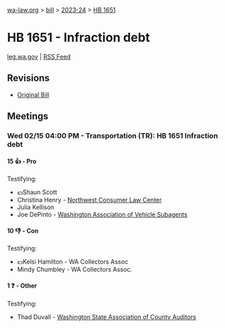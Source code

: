 [wa-law.org](/) > [bill](/bill/) > [2023-24](/bill/2023-24/) > [HB 1651](/bill/2023-24/hb/1651/)

# HB 1651 - Infraction debt
[leg.wa.gov](https://app.leg.wa.gov/billsummary?BillNumber=1651&Year=2023&Initiative=false) | [RSS Feed](./rss.xml)

## Revisions
* [Original Bill](1/)

## Meetings
### Wed 02/15 04:00 PM - Transportation (TR): HB 1651 Infraction debt
#### 15 👍 - Pro
Testifying:
* 💵Shaun Scott
* Christina Henry - [Northwest Consumer Law Center](/org/northwest_consumer_law_center/)
* Julia Kellison
* Joe DePinto - [Washington Association of Vehicle Subagents](/org/washington_association_of_vehicle_subagents/)

#### 10 👎 - Con
Testifying:
* 💵Kelsi Hamilton - WA Collectors Assoc
* Mindy Chumbley - WA Collectors Assoc.

#### 1 ❓ - Other
Testifying:
* Thad Duvall - [Washington State Association of County Auditors](/org/washington_state_association_of_county_auditors/)
